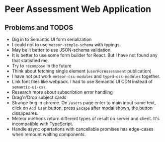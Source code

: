 # Peer Assessment Web Application

## Problems and TODOS

* Dig in to Semantic UI form serialization
* I could not to use `meteor-simple-schema` with typings.
* May be it better to use JSON-schema validation.
* It is better to use some form builder for React. But I have not found any that statisfied me.
* Try to `recompose` in the future
* Think about fetching single element (`userForAssessment` publication)
* I have not put work `meteor-css-modules` and `typed-css-modules` together.
* Link font files like webpack. I had to use Semantic UI CDN instead of `semantic-ui-css`.
* Research more about subscribtion error handling
* Drag'n'Drop subject cards
* Strange bug in chrome. On `/users` page enter to main input some text, click on `Add User` button, press `Escape` after modal shown, the button dissapeares.
* Meteor methods return different types of result on server and client. It's incompatible with TypeScript.
* Handle async opertations with cancellable promises has edge-cases when remount waiting components.

